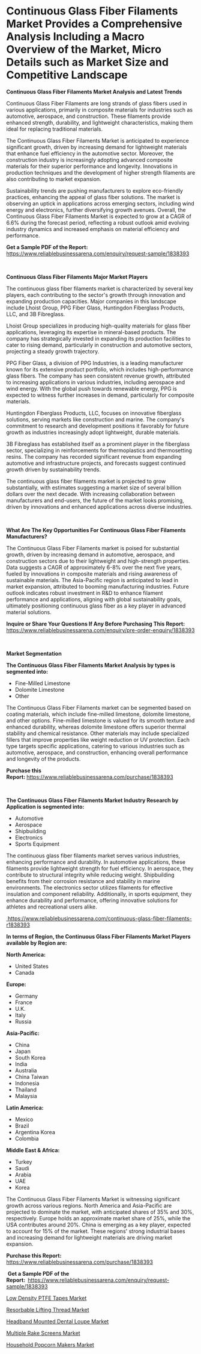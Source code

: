 <p><h1>Continuous Glass Fiber Filaments Market Provides a Comprehensive Analysis Including a Macro Overview of the Market, Micro Details such as Market Size and Competitive Landscape</h1></p><p><strong>Continuous Glass Fiber Filaments Market Analysis and Latest Trends</strong></p>
<p><p>Continuous Glass Fiber Filaments are long strands of glass fibers used in various applications, primarily in composite materials for industries such as automotive, aerospace, and construction. These filaments provide enhanced strength, durability, and lightweight characteristics, making them ideal for replacing traditional materials. </p><p>The Continuous Glass Fiber Filaments Market is anticipated to experience significant growth, driven by increasing demand for lightweight materials that enhance fuel efficiency in the automotive sector. Moreover, the construction industry is increasingly adopting advanced composite materials for their superior performance and longevity. Innovations in production techniques and the development of higher strength filaments are also contributing to market expansion. </p><p>Sustainability trends are pushing manufacturers to explore eco-friendly practices, enhancing the appeal of glass fiber solutions. The market is observing an uptick in applications across emerging sectors, including wind energy and electronics, further diversifying growth avenues. Overall, the Continuous Glass Fiber Filaments Market is expected to grow at a CAGR of 6.6% during the forecast period, reflecting a robust outlook amid evolving industry dynamics and increased emphasis on material efficiency and performance.</p></p>
<p><strong>Get a Sample PDF of the Report:&nbsp;</strong> <a href="https://www.reliablebusinessarena.com/enquiry/request-sample/1838393?utm_campaign=2106&utm_medium=2&utm_source=Github&utm_content=ia&utm_term=03022025&utm_id=continuous-glass-fiber-filaments">https://www.reliablebusinessarena.com/enquiry/request-sample/1838393</a></p>
<p>&nbsp;</p>
<p><strong>Continuous Glass Fiber Filaments Major Market Players</strong></p>
<p><p>The continuous glass fiber filaments market is characterized by several key players, each contributing to the sector's growth through innovation and expanding production capacities. Major companies in this landscape include Lhoist Group, PPG Fiber Glass, Huntingdon Fiberglass Products, LLC, and 3B Fibreglass.</p><p>Lhoist Group specializes in producing high-quality materials for glass fiber applications, leveraging its expertise in mineral-based products. The company has strategically invested in expanding its production facilities to cater to rising demand, particularly in construction and automotive sectors, projecting a steady growth trajectory.</p><p>PPG Fiber Glass, a division of PPG Industries, is a leading manufacturer known for its extensive product portfolio, which includes high-performance glass fibers. The company has seen consistent revenue growth, attributed to increasing applications in various industries, including aerospace and wind energy. With the global push towards renewable energy, PPG is expected to witness further increases in demand, particularly for composite materials.</p><p>Huntingdon Fiberglass Products, LLC, focuses on innovative fiberglass solutions, serving markets like construction and marine. The company's commitment to research and development positions it favorably for future growth as industries increasingly adopt lightweight, durable materials.</p><p>3B Fibreglass has established itself as a prominent player in the fiberglass sector, specializing in reinforcements for thermoplastics and thermosetting resins. The company has recorded significant revenue from expanding automotive and infrastructure projects, and forecasts suggest continued growth driven by sustainability trends.</p><p>The continuous glass fiber filaments market is projected to grow substantially, with estimates suggesting a market size of several billion dollars over the next decade. With increasing collaboration between manufacturers and end-users, the future of the market looks promising, driven by innovations and enhanced applications across diverse industries.</p></p>
<p>&nbsp;</p>
<p><strong>What Are The Key Opportunities For Continuous Glass Fiber Filaments Manufacturers?</strong></p>
<p><p>The Continuous Glass Fiber Filaments market is poised for substantial growth, driven by increasing demand in automotive, aerospace, and construction sectors due to their lightweight and high-strength properties. Data suggests a CAGR of approximately 6-8% over the next five years, fueled by innovations in composite materials and rising awareness of sustainable materials. The Asia-Pacific region is anticipated to lead in market expansion, attributed to booming manufacturing industries. Future outlook indicates robust investment in R&D to enhance filament performance and applications, aligning with global sustainability goals, ultimately positioning continuous glass fiber as a key player in advanced material solutions.</p></p>
<p><strong>Inquire or Share Your Questions If Any Before Purchasing This Report:</strong> <a href="https://www.reliablebusinessarena.com/enquiry/pre-order-enquiry/1838393?utm_campaign=2106&utm_medium=2&utm_source=Github&utm_content=ia&utm_term=03022025&utm_id=continuous-glass-fiber-filaments">https://www.reliablebusinessarena.com/enquiry/pre-order-enquiry/1838393</a></p>
<p>&nbsp;</p>
<p><strong>Market Segmentation</strong></p>
<p><strong>The Continuous Glass Fiber Filaments Market Analysis by types is segmented into:</strong></p>
<p><ul><li>Fine-Milled Limestone</li><li>Dolomite Limestone</li><li>Other</li></ul></p>
<p><p>The Continuous Glass Fiber Filaments market can be segmented based on coating materials, which include fine-milled limestone, dolomite limestone, and other options. Fine-milled limestone is valued for its smooth texture and enhanced durability, whereas dolomite limestone offers superior thermal stability and chemical resistance. Other materials may include specialized fillers that improve properties like weight reduction or UV protection. Each type targets specific applications, catering to various industries such as automotive, aerospace, and construction, enhancing overall performance and longevity of the products.</p></p>
<p><strong>Purchase this Report:&nbsp;</strong><a href="https://www.reliablebusinessarena.com/purchase/1838393?utm_campaign=2106&utm_medium=2&utm_source=Github&utm_content=ia&utm_term=03022025&utm_id=continuous-glass-fiber-filaments">https://www.reliablebusinessarena.com/purchase/1838393</a></p>
<p>&nbsp;</p>
<p><strong>The Continuous Glass Fiber Filaments Market Industry Research by Application is segmented into:</strong></p>
<p><ul><li>Automotive</li><li>Aerospace</li><li>Shipbuilding</li><li>Electronics</li><li>Sports Equipment</li></ul></p>
<p><p>The continuous glass fiber filaments market serves various industries, enhancing performance and durability. In automotive applications, these filaments provide lightweight strength for fuel efficiency. In aerospace, they contribute to structural integrity while reducing weight. Shipbuilding benefits from their corrosion resistance and stability in marine environments. The electronics sector utilizes filaments for effective insulation and component reliability. Additionally, in sports equipment, they enhance durability and performance, offering innovative solutions for athletes and recreational users alike.</p></p>
<p><a href="https://www.reliablebusinessarena.com/continuous-glass-fiber-filaments-r1838393?utm_campaign=2106&utm_medium=2&utm_source=Github&utm_content=ia&utm_term=03022025&utm_id=continuous-glass-fiber-filaments">&nbsp;https://www.reliablebusinessarena.com/continuous-glass-fiber-filaments-r1838393</a></p>
<p><strong>In terms of Region, the Continuous Glass Fiber Filaments Market Players available by Region are:</strong></p>
<p>
    <p> <strong> North America: </strong>
        <ul>
            <li>United States</li>
            <li>Canada</li>
        </ul>
        </p> 
    <p> <strong> Europe: </strong>
        <ul>
            <li>Germany</li>
            <li>France</li>
            <li>U.K.</li>
            <li>Italy</li>
            <li>Russia</li>
        </ul>
        </p> 
    <p> <strong> Asia-Pacific: </strong>
        <ul>
            <li>China</li>
            <li>Japan</li>
            <li>South Korea</li>
            <li>India</li>
            <li>Australia</li>
            <li>China Taiwan</li>
            <li>Indonesia</li>
            <li>Thailand</li>
            <li>Malaysia</li>
        </ul>
        </p> 
    <p> <strong> Latin America: </strong>
        <ul>
            <li>Mexico</li>
            <li>Brazil</li>
            <li>Argentina Korea</li>
            <li>Colombia</li>
        </ul>
        </p> 
    <p> <strong> Middle East & Africa: </strong>
        <ul>
            <li>Turkey</li>
            <li>Saudi</li>
            <li>Arabia</li>
            <li>UAE</li>
            <li>Korea</li>
        </ul>
    </p>
    </p>
<p><p>The Continuous Glass Fiber Filaments Market is witnessing significant growth across various regions. North America and Asia-Pacific are projected to dominate the market, with anticipated shares of 35% and 30%, respectively. Europe holds an approximate market share of 25%, while the USA contributes around 20%. China is emerging as a key player, expected to account for 15% of the market. These regions' strong industrial bases and increasing demand for lightweight materials are driving market expansion.</p></p>
<p><strong>Purchase this Report: </strong><a href="https://www.reliablebusinessarena.com/purchase/1838393?utm_campaign=2106&utm_medium=2&utm_source=Github&utm_content=ia&utm_term=03022025&utm_id=continuous-glass-fiber-filaments">https://www.reliablebusinessarena.com/purchase/1838393</a></p>
<p>&nbsp;<strong>Get a Sample PDF of the Report:&nbsp;&nbsp;</strong><a href="https://www.reliablebusinessarena.com/enquiry/request-sample/1838393?utm_campaign=2106&utm_medium=2&utm_source=Github&utm_content=ia&utm_term=03022025&utm_id=continuous-glass-fiber-filaments">https://www.reliablebusinessarena.com/enquiry/request-sample/1838393</a></p>
<p><strong></strong></p>
<p><p><a href="https://www.linkedin.com/pulse/forecasting-growth-low-density-ptfe-tapes-market-2025-2032-qglte?utm_campaign=2106&utm_medium=2&utm_source=Github&utm_content=ia&utm_term=03022025&utm_id=continuous-glass-fiber-filaments">Low Density PTFE Tapes Market</a></p><p><a href="https://www.linkedin.com/pulse/resorbable-lifting-thread-market-global-analysis-trends-forecasts-m597e?utm_campaign=2106&utm_medium=2&utm_source=Github&utm_content=ia&utm_term=03022025&utm_id=continuous-glass-fiber-filaments">Resorbable Lifting Thread Market</a></p><p><a href="https://www.linkedin.com/pulse/rising-demand-headband-mounted-dental-loupe-market-influencing-wt7ee?utm_campaign=2106&utm_medium=2&utm_source=Github&utm_content=ia&utm_term=03022025&utm_id=continuous-glass-fiber-filaments">Headband Mounted Dental Loupe Market</a></p><p><a href="https://www.linkedin.com/pulse/comprehensive-multiple-rake-screens-market-report-2025-2032-juv5e?utm_campaign=2106&utm_medium=2&utm_source=Github&utm_content=ia&utm_term=03022025&utm_id=continuous-glass-fiber-filaments">Multiple Rake Screens Market</a></p><p><a href="https://www.linkedin.com/pulse/competitive-landscape-household-popcorn-makers-market-analyzing-dai4e?utm_campaign=2106&utm_medium=2&utm_source=Github&utm_content=ia&utm_term=03022025&utm_id=continuous-glass-fiber-filaments">Household Popcorn Makers Market</a></p></p>